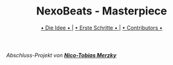 <header>
<h1>NexoBeats - Masterpiece</h1>
<p><a href="dieIdee.md"> • Die Idee • </a> | <a href="ersteSchritte.md"> • Erste Schritte • </a> | <a href="contributors.md"> • Contributors • </a></p>
</header>

###### _Abschluss-Projekt von <u><b>Nico-Tobias Merzky</b></u>_